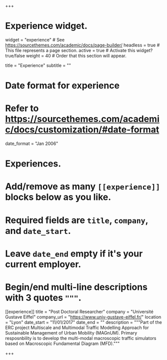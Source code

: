 +++
# Experience widget.
widget = "experience"  # See https://sourcethemes.com/academic/docs/page-builder/
headless = true  # This file represents a page section.
active = true  # Activate this widget? true/false
weight = 40  # Order that this section will appear.

title = "Experience"
subtitle = ""

# Date format for experience
#   Refer to https://sourcethemes.com/academic/docs/customization/#date-format
date_format = "Jan 2006"

# Experiences.
#   Add/remove as many `[[experience]]` blocks below as you like.
#   Required fields are `title`, `company`, and `date_start`.
#   Leave `date_end` empty if it's your current employer.
#   Begin/end multi-line descriptions with 3 quotes `"""`.
[[experience]]
  title = "Post Doctoral Researcher"
  company = "Université Gustave Eiffel"
  company_url = "https://www.univ-gustave-eiffel.fr/"
  location = "Lyon"
  date_start = "11/01/2017"
  date_end = ""
  description = """Part of the ERC project Multiscale and Multimodal Traffic Modelling Approach for Sustainable Management of Urban Mobility (MAGnUM). Primary resposnbility is to develop the multi-modal macroscopic traffic simulators based on Macroscopic Fundamental Diagram (MFD)."""

+++

